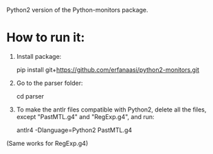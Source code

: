 Python2 version of the Python-monitors package.

# How to run it:
1) Install package:

    pip install git+https://github.com/erfanaasi/python2-monitors.git
    
2) Go to the parser folder:

    cd parser

3) To make the antlr files compatible with Python2, delete all the files, except "PastMTL.g4" and "RegExp.g4", and run:

    antlr4 -Dlanguage=Python2 PastMTL.g4
    
(Same works for RegExp.g4)

    
